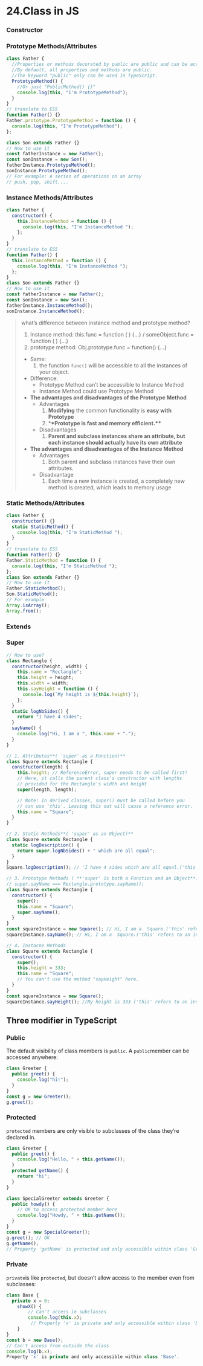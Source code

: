 # 24.Class in JS

### Constructor

### Prototype Methods/Attributes

```jsx
class Father {
  //Properties or methods decorated by public are public and can be accessed anywhere.
  //By default, all properties and methods are public.
  //The keyword "public" only can be used in TypeScript.
  PrototypeMethod() {
    //Or just "PublicMethod() {}"
    console.log(this, "I'm PrototypeMethod");
  }
}
// translate to ES5
function Father() {}
Father.prototype.PrototypeMethod = function () {
  console.log(this, "I'm PrototypeMethod");
};

class Son extends Father {}
// How to use it
const fatherInstance = new Father();
const sonInstance = new Son();
fatherInstance.PrototypeMethod();
sonInstance.PrototypeMethod();
// For example: A series of operations on an array
// push, pop, shift....
```

### Instance Methods/Attributes

```jsx
class Father {
  constructor() {
    this.InstanceMethod = function () {
      console.log(this, "I'm InstanceMethod ");
    };
  }
}
// translate to ES5
function Father() {
  this.InstanceMethod = function () {
    console.log(this, "I'm InstanceMethod ");
  };
}
class Son extends Father {}
// How to use it
const fatherInstance = new Father();
const sonInstance = new Son();
fatherInstance.InstanceMethod();
sonInstance.InstanceMethod();
```

> what’s difference between instance method and prototype method?
>
> 1. Instance method: this.func = function ( ) {…} / someObject.func = function ( ) {…}
> 2. prototype method: Obj.prototype.func = function() {...}
>
> - Same:
>   1. the function `func()` will be accessible to all the instances of your object.
> - Difference:
>   - Prototype Method can’t be accessible to Instance Method
>   - Instance Method could use Prototype Method
> - **The advantages and disadvantages of the Prototype Method**
>   - Advantages
>     1. **Modifying** the common functionality is **easy with Prototype**
>     2. \***\*Prototype is fast and memory efficient.\*\***
>   - Disadvantages
>     1. **Parent and subclass instances share an attribute, but each instance should actually have its own attribute**
> - **The advantages and disadvantages of the Instance Method**
>   - Advantages
>     1. Both parent and subclass instances have their own attributes.
>   - Disadvantage
>     1. Each time a new instance is created, a completely new method is created, which leads to memory usage

### Static Methods/Attributes

```jsx
class Father {
  constructor() {}
  static StaticMethod() {
    console.log(this, "I'm StaticMethod ");
  }
}
// translate to ES5
function Father() {}
Father.StaticMethod = function () {
  console.log(this, "I'm StaticMethod ");
};
class Son extends Father {}
// How to use it
Father.StaticMethod();
Son.StaticMethod();
// For example
Array.isArray();
Array.from();
```

### Extends

### Super

```jsx
// How to use?
class Rectangle {
  constructor(height, width) {
    this.name = "Rectangle";
    this.height = height;
    this.width = width;
    this.sayHeight = function () {
      console.log(`My height is ${this.height}`);
    };
  }
  static logNbSides() {
    return "I have 4 sides";
  }
  sayName() {
    console.log("Hi, I am a ", this.name + ".");
  }
}

// 1. Attributes**( 'super' as a Function)**
class Square extends Rectangle {
  constructor(length) {
    this.height; // ReferenceError, super needs to be called first!
    // Here, it calls the parent class's constructor with lengths
    // provided for the Rectangle's width and height
    super(length, length);

    // Note: In derived classes, super() must be called before you
    // can use 'this'. Leaving this out will cause a reference error.
    this.name = "Square";
  }
}

// 2. Static Methods**( 'super' as an Object)**
class Square extends Rectangle {
  static logDescription() {
    return super.logNbSides() + " which are all equal";
  }
}
Square.logDescription(); // 'I have 4 sides which are all equal.('this' refers to subclass itself)

// 3. Prototype Methods ( **'super' is both a Function and an Object**)
// super.sayName === Rectangle.prototype.sayName();
class Square extends Rectangle {
  constructor() {
    super();
    this.name = "Square";
    super.sayName();
  }
}
const squareInstance = new Square(); // Hi, I am a  Square.('this' refers to an instance of subclass)
squareInstance.sayName(); // Hi, I am a  Square.('this' refers to an instance of subclass)

// 4. Instacne Methods
class Square extends Rectangle {
  constructor() {
    super();
    this.height = 333;
    this.name = "Square";
    // You can't use the method "sayHeight" here.
  }
}
const squareInstance = new Square();
squareInstance.sayHeight(); //My height is 333 ('this' refers to an instance of subclass)
```

## Three modifier in TypeScript

### Public

The default visibility of class members is `public`. A `public`member can be accessed anywhere:

```jsx
class Greeter {
  public greet() {
    console.log("hi!");
  }
}
const g = new Greeter();
g.greet();
```

### Protected

`protected` members are only visible to subclasses of the class they’re declared in.

```jsx
class Greeter {
  public greet() {
    console.log("Hello, " + this.getName());
  }
  protected getName() {
    return "hi";
  }
}

class SpecialGreeter extends Greeter {
  public howdy() {
    // OK to access protected member here
    console.log("Howdy, " + this.getName());
  }
}
const g = new SpecialGreeter();
g.greet(); // OK
g.getName();
// Property 'getName' is protected and only accessible within class 'Greeter' and its subclasses.
```

### Private

`private`is like `protected`, but doesn’t allow access to the member even from subclasses:

```jsx
class Base {
  private x = 0;
	showX() {
	    // Can't access in subclasses
	    console.log(this.x);
		 // Property 'x' is private and only accessible within class 'Base'.
	}
}
const b = new Base();
// Can't access from outside the class
console.log(b.x);
Property 'x' is private and only accessible within class 'Base'.
```
